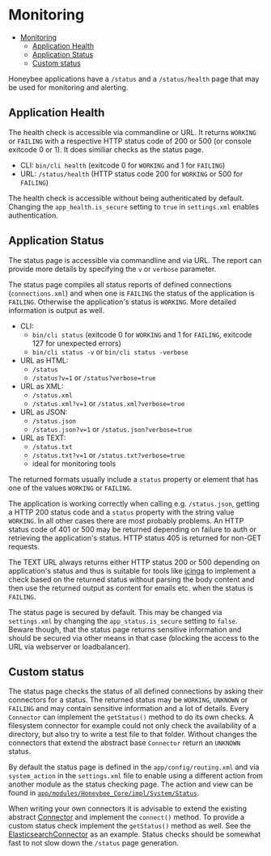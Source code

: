 # Monitoring

- [Monitoring](#monitoring)
  - [Application Health](#application-health)
  - [Application Status](#application-status)
  - [Custom status](#custom-status)

Honeybee applications have a `/status` and a `/status/health` page that may be used for monitoring and alerting.

## Application Health

The health check is accessible via commandline or URL. It returns `WORKING` or `FAILING` with a respective HTTP status code of 200 or 500 (or console exitcode 0 or 1). It does similiar checks as the status page.

- CLI: ```bin/cli health``` (exitcode 0 for `WORKING` and 1 for `FAILING`)
- URL: ```/status/health``` (HTTP status code 200 for `WORKING` or 500 for `FAILING`)

The health check is accessible without being authenticated by default. Changing the ```app_health.is_secure``` setting to `true` in `settings.xml` enables authentication.

## Application Status

The status page is accessible via commandline and via URL. The report can provide more details by specifying the `v` or `verbose` parameter.

The status page compiles all status reports of defined connections (`connections.xml`) and when one is `FAILING` the status of the application is `FAILING`. Otherwise the application's status is `WORKING`. More detailed information is output as well.

- CLI:
    - ```bin/cli status``` (exitcode 0 for `WORKING` and 1 for `FAILING`, exitcode 127 for unexpected errors)
    - ```bin/cli status -v``` or ```bin/cli status -verbose```
- URL as HTML:
    - ```/status```
    - ```/status?v=1``` or ```/status?verbose=true```
- URL as XML:
    - ```/status.xml```
    - ```/status.xml?v=1``` or ```/status.xml?verbose=true```
- URL as JSON:
    - ```/status.json```
    - ```/status.json?v=1``` or ```/status.json?verbose=true```
- URL as TEXT:
    - ```/status.txt```
    - ```/status.txt?v=1``` or ```/status.txt?verbose=true```
    - ideal for monitoring tools

The returned formats usually include a `status` property or element that has one of the values `WORKING` or `FAILING`.

The application is working correctly when calling e.g. ```/status.json```, getting a HTTP 200 status code and a `status` property with the string value `WORKING`. In all other cases there are most probably problems. An HTTP status code of 401 or 500 may be returned depending on failure to auth or retrieving the application's status. HTTP status 405 is returned for non-GET requests.

The TEXT URL always returns either HTTP status 200 or 500 depending on application's status and thus is suitable for tools like [icinga](https://www.icinga.org/) to implement a check based on the returned status without parsing the body content and then use the returned output as content for emails etc. when the status is `FAILING`.

The status page is secured by default. This may be changed via `settings.xml` by changing the ```app_status.is_secure``` setting to `false`. Beware though, that the status page returns sensitive information and should be secured via other means in that case (blocking the access to the URL via webserver or loadbalancer).

## Custom status

The status page checks the status of all defined connections by asking their connectors for a status. The returned status may be `WORKING`, `UNKNOWN` or `FAILING` and may contain sensitive information and a lot of details. Every `Connector` can implement the ```getStatus()``` method to do its own checks. A filesystem connector for example could not only check the availability of a directory, but also try to write a test file to that folder. Without changes the connectors that extend the abstract base `Connector` return an `UNKNOWN` status.

By default the status page is defined in the `app/config/routing.xml` and via ```system_action``` in the `settings.xml` file to enable using a different action from another module as the status checking page. The action and view can be found in [```app/modules/Honeybee_Core/impl/System/Status```](../app/modules/Honeybee_Core/impl/System/Status).

When writing your own connectors it is advisable to extend the existing abstract [Connector](https://github.com/honeybee/honeybee/blob/master/src/Infrastructure/DataAccess/Connector/Connector.php) and implement the `connect()` method. To provide a custom status check implement the ```getStatus()``` method as well. See the [ElasticsearchConnector](https://github.com/honeybee/honeybee/blob/master/src/Infrastructure/DataAccess/Connector/ElasticsearchConnector.php#L26) as an example. Status checks should be somewhat fast to not slow down the `/status` page generation.
